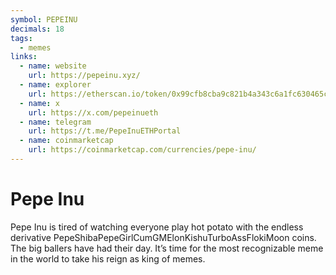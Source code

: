 ```yaml
---
symbol: PEPEINU
decimals: 18
tags:
  - memes
links:
  - name: website
    url: https://pepeinu.xyz/
  - name: explorer
    url: https://etherscan.io/token/0x99cfb8cba9c821b4a343c6a1fc630465c9708df5
  - name: x
    url: https://x.com/pepeinueth
  - name: telegram
    url: https://t.me/PepeInuETHPortal
  - name: coinmarketcap
    url: https://coinmarketcap.com/currencies/pepe-inu/
---
```


# Pepe Inu

Pepe Inu is tired of watching everyone play hot potato with the endless derivative PepeShibaPepeGirlCumGMElonKishuTurboAssFlokiMoon coins. The big ballers have had their day. It’s time for the most recognizable meme in the world to take his reign as king of memes.
